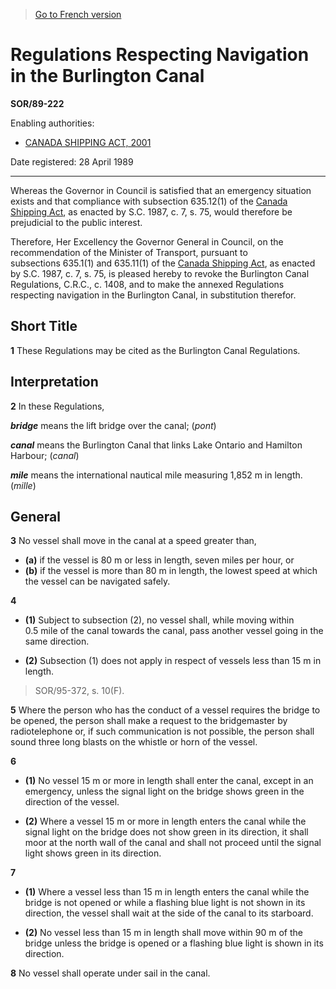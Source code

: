 > [Go to French version](/fr/Règlements/Décrets,%20ordonnances%20et%20règlements%20statutaires/89/222.md)

# Regulations Respecting Navigation in the Burlington Canal

**SOR/89-222**

Enabling authorities: 
- [CANADA SHIPPING ACT, 2001](/en/Acts/Statutes%20of%20Canada/2001/c.%2026.md)

Date registered: 28 April 1989

----------

Whereas the Governor in Council is satisfied that an emergency situation exists and that compliance with subsection 635.12(1) of the [Canada Shipping Act](/en/Acts/Revised%20Statutes%20of%20Canada/S/S-9.md), as enacted by S.C. 1987, c. 7, s. 75, would therefore be prejudicial to the public interest.

Therefore, Her Excellency the Governor General in Council, on the recommendation of the Minister of Transport, pursuant to subsections 635.1(1) and 635.11(1) of the [Canada Shipping Act](/en/Acts/Revised%20Statutes%20of%20Canada/S/S-9.md), as enacted by S.C. 1987, c. 7, s. 75, is pleased hereby to revoke the Burlington Canal Regulations, C.R.C., c. 1408, and to make the annexed Regulations respecting navigation in the Burlington Canal, in substitution therefor.




## Short Title


**1** These Regulations may be cited as the Burlington Canal Regulations.




## Interpretation


**2** In these Regulations,

***bridge*** means the lift bridge over the canal; (*pont*)

***canal*** means the Burlington Canal that links Lake Ontario and Hamilton Harbour; (*canal*)

***mile*** means the international nautical mile measuring 1,852 m in length. (*mille*)




## General


**3** No vessel shall move in the canal at a speed greater than,
- **(a)** if the vessel is 80 m or less in length, seven miles per hour, or
- **(b)** if the vessel is more than 80 m in length, the lowest speed at which the vessel can be navigated safely.



**4** 

- **(1)** Subject to subsection (2), no vessel shall, while moving within 0.5 mile of the canal towards the canal, pass another vessel going in the same direction.

- **(2)** Subsection (1) does not apply in respect of vessels less than 15 m in length.
> SOR/95-372, s. 10(F).




**5** Where the person who has the conduct of a vessel requires the bridge to be opened, the person shall make a request to the bridgemaster by radiotelephone or, if such communication is not possible, the person shall sound three long blasts on the whistle or horn of the vessel.



**6** 

- **(1)** No vessel 15 m or more in length shall enter the canal, except in an emergency, unless the signal light on the bridge shows green in the direction of the vessel.

- **(2)** Where a vessel 15 m or more in length enters the canal while the signal light on the bridge does not show green in its direction, it shall moor at the north wall of the canal and shall not proceed until the signal light shows green in its direction.



**7** 

- **(1)** Where a vessel less than 15 m in length enters the canal while the bridge is not opened or while a flashing blue light is not shown in its direction, the vessel shall wait at the side of the canal to its starboard.

- **(2)** No vessel less than 15 m in length shall move within 90 m of the bridge unless the bridge is opened or a flashing blue light is shown in its direction.



**8** No vessel shall operate under sail in the canal.


